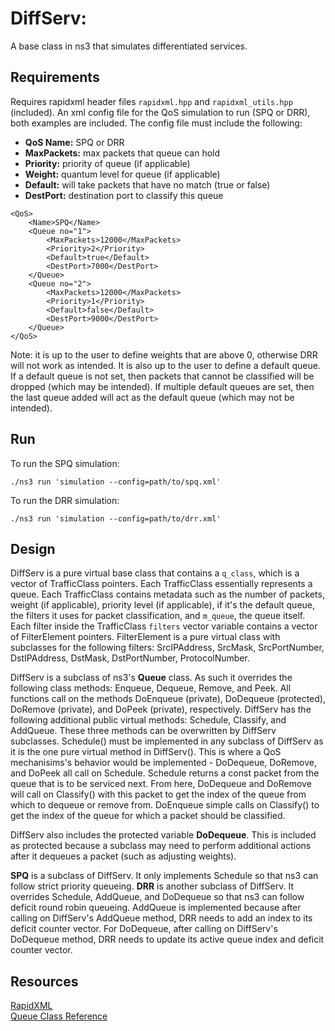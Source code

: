 # DiffServ:
A base class in ns3 that simulates differentiated services.

## Requirements
Requires rapidxml header files `rapidxml.hpp` and `rapidxml_utils.hpp` (included).
An xml config file for the QoS simulation to run (SPQ or DRR), both examples are included.
The config file must include the following:
- **QoS Name:** SPQ or DRR
- **MaxPackets:** max packets that queue can hold
- **Priority:** priority of queue (if applicable)
- **Weight:** quantum level for queue (if applicable)
- **Default:** will take packets that have no match (true or false)
- **DestPort:** destination port to classify this queue

```
<QoS>
    <Name>SPQ</Name>
    <Queue no="1">
        <MaxPackets>12000</MaxPackets>
        <Priority>2</Priority>
        <Default>true</Default>
        <DestPort>7000</DestPort>
    </Queue>
    <Queue no="2">
        <MaxPackets>12000</MaxPackets>
        <Priority>1</Priority>
        <Default>false</Default>
        <DestPort>9000</DestPort>
    </Queue>
</QoS>
```

Note: it is up to the user to define weights that are above 0, otherwise DRR will not work as intended. It is also up to the user to define a default queue. If a default queue is not set, then packets that cannot be classified will be dropped (which may be intended). If multiple default queues are set, then the last queue added will act as the default queue (which may not be intended).

## Run
To run the SPQ simulation:
```
./ns3 run 'simulation --config=path/to/spq.xml'
```
To run the DRR simulation:
```
./ns3 run 'simulation --config=path/to/drr.xml'
```

## Design
DiffServ is a pure virtual base class that contains a `q_class`, which is a vector of TrafficClass pointers. Each TrafficClass essentially represents a queue. Each TrafficClass contains metadata such as the number of packets, weight (if applicable), priority level (if applicable),  if it's the default queue, the filters it uses for packet classification, and `m_queue`, the queue itself. Each filter inside the TrafficClass `filters` vector variable contains a vector of FilterElement pointers. FilterElement is a pure virtual class with subclasses for the following filters: SrcIPAddress, SrcMask, SrcPortNumber, DstIPAddress, DstMask, DstPortNumber, ProtocolNumber.

DiffServ is a subclass of ns3's **Queue** class. As such it overrides the following class methods: Enqueue, Dequeue, Remove, and Peek. All functions call on the methods DoEnqueue (private), DoDequeue (protected), DoRemove (private), and DoPeek (private), respectively. DiffServ has the following additional public virtual methods: Schedule, Classify, and AddQueue. These three methods can be overwritten by DiffServ subclasses. Schedule() must be implemented in any subclass of DiffServ as it is the one pure virtual method in DiffServ(). This is where a QoS mechanisims's behavior would be implemented - DoDequeue, DoRemove, and DoPeek all call on Schedule. Schedule returns a const packet from the queue that is to be serviced next. From here, DoDequeue and DoRemove will call on Classify() with this packet to get the index of the queue from which to dequeue or remove from. DoEnqueue simple calls on Classify() to get the index of the queue for which a packet should be classified.

DiffServ also includes the protected variable **DoDequeue**. This is included as protected because a subclass may need to perform additional actions after it dequeues a packet (such as adjusting weights).

**SPQ** is a subclass of DiffServ. It only implements Schedule so that ns3 can follow strict priority queueing. **DRR** is another subclass of DiffServ. It overrides Schedule, AddQueue, and DoDequeue so that ns3 can follow deficit round robin queueing. AddQueue is implemented because after calling on DiffServ's AddQueue method, DRR needs to add an index to its deficit counter vector. For DoDequeue, after calling on DiffServ's DoDequeue method, DRR needs to update its active queue index and deficit counter vector.

## Resources
[RapidXML](https://github.com/Fe-Bell/RapidXML)<br>
[Queue Class Reference](https://www.nsnam.org/docs/release/3.19/doxygen/classns3_1_1_queue.html)

